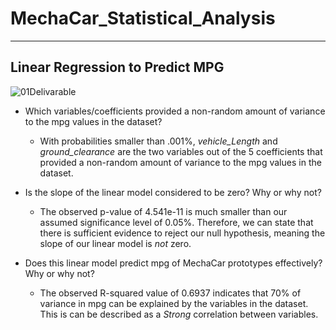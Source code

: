 # MechaCar_Statistical_Analysis

***
## Linear Regression to Predict MPG

![01Delivarable](https://user-images.githubusercontent.com/105818879/199134325-f06d80f7-86fb-40cd-8b51-5f975395baf8.png)

- Which variables/coefficients provided a non-random amount of variance to the mpg values in the dataset?
  - With probabilities smaller than .001%, *vehicle_Length* and *ground_clearance* are the two variables out of the 5 coefficients that provided a non-random amount of variance to the mpg values in the dataset.

- Is the slope of the linear model considered to be zero? Why or why not?
  - The observed p-value of 4.541e-11 is much smaller than our assumed significance level of 0.05%. Therefore, we can state that there is sufficient evidence to reject our null hypothesis, meaning the slope of our linear model is *not* zero.

- Does this linear model predict mpg of MechaCar prototypes effectively? Why or why not?
  - The observed R-squared value of 0.6937 indicates that 70% of variance in mpg can be explained by the variables in the dataset. This is can be described as a *Strong* correlation between variables.
